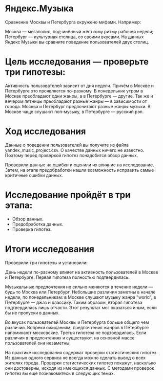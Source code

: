 # Яндекс.Музыка
Сравнение Москвы и Петербурга окружено мифами. Например:

Москва — мегаполис, подчинённый жёсткому ритму рабочей недели;
Петербург — культурная столица, со своими вкусами.
На данных Яндекс Музыки вы сравните поведение пользователей двух столиц.

# Цель исследования — проверьте три гипотезы:

Активность пользователей зависит от дня недели. Причём в Москве и Петербурге это проявляется по-разному.
В понедельник утром в Москве преобладают одни жанры, а в Петербурге — другие. Так же и вечером пятницы преобладают разные жанры — в зависимости от города.
Москва и Петербург предпочитают разные жанры музыки. В Москве чаще слушают поп-музыку, в Петербурге — русский рэп.
# Ход исследования

Данные о поведении пользователей вы получите из файла yandex_music_project.csv. О качестве данных ничего не известно. Поэтому перед проверкой гипотез понадобится обзор данных.

Проверили данные на ошибки и оценили их влияние на исследование. Затем, на этапе предобработки нашли возможность исправить самые критичные ошибки данных.

# Исследование пройдёт в три этапа:

- Обзор данных.
- Предобработка данных.
- Проверка гипотез.


# Итоги исследования
Проверили три гипотезы и установили:

День недели по-разному влияет на активность пользователей в Москве и Петербурге.
Первая гипотеза полностью подтвердилась.

Музыкальные предпочтения не сильно меняются в течение недели — будь то Москва или Петербург. Небольшие различия заметны в начале недели, по понедельникам:
в Москве слушают музыку жанра “world”,
в Петербурге — джаз и классику.
Таким образом, вторая гипотеза подтвердилась лишь отчасти. Этот результат мог оказаться иным, если бы не пропуски в данных.

Во вкусах пользователей Москвы и Петербурга больше общего чем различий. Вопреки ожиданиям, предпочтения жанров в Петербурге напоминают московские.
Третья гипотеза не подтвердилась. Если различия в предпочтениях и существуют, на основной массе пользователей они незаметны.

На практике исследования содержат проверки статистических гипотез. Из данных одного сервиса не всегда можно сделать вывод о всех жителях города. Проверки статистических гипотез покажут, насколько они достоверны, исходя из имеющихся данных. С методами проверок гипотез вы ещё познакомитесь в следующих темах.
